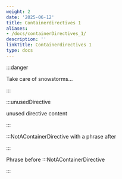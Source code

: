 ```yaml
---
weight: 2
date: '2025-06-12'
title: Containerdirectives 1
aliases:
- /docs/containerDirectives_1/
description: ''
linkTitle: Containerdirectives 1
type: docs
---
```


:::danger

Take care of snowstorms...

:::

:::unusedDirective

unused directive content

:::

:::NotAContainerDirective with a phrase after

:::

Phrase before :::NotAContainerDirective

:::
